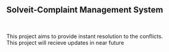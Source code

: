 <h2>Solveit-Complaint Management System</h2><br>
<p>This project aims to provide instant resolution to the conflicts.<br>
This project will recieve updates in near future<br></p>
